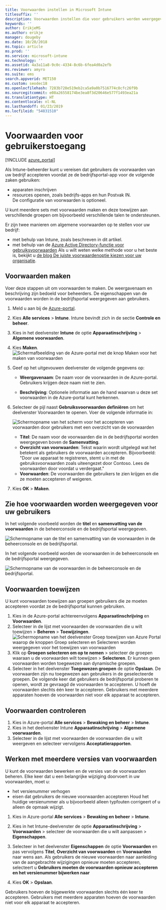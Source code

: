 ```yaml
---
title: Voorwaarden instellen in Microsoft Intune
titlesuffix: ''
description: Voorwaarden instellen die voor gebruikers worden weergegeven in de bedrijfsportal voor Intune.
keywords: ''
author: ErikjeMS
ms.author: erikje
manager: dougeby
ms.date: 10/20/2018
ms.topic: article
ms.prod: ''
ms.service: microsoft-intune
ms.technology: ''
ms.assetid: 4a3a11a8-9c0c-4334-8c6b-6fea4d0a2efb
ms.reviewer: amyro
ms.suite: ems
search.appverid: MET150
ms.custom: seodec18
ms.openlocfilehash: 7283b728e519eb2ca5a9a0b7516774c8cfc26f9b
ms.sourcegitcommit: e08a26558174be3ea8f3d20646e577f1493ea21a
ms.translationtype: HT
ms.contentlocale: nl-NL
ms.lasthandoff: 01/23/2019
ms.locfileid: "54831510"
---
```

# <a name="terms-and-conditions-for-user-access"></a>Voorwaarden voor gebruikerstoegang

[!INCLUDE [azure_portal](./includes/azure_portal.md)]

Als Intune-beheerder kunt u vereisen dat gebruikers de voorwaarden van uw bedrijf accepteren voordat ze de bedrijfsportal-app voor de volgende zaken gebruiken:
- apparaten inschrijven
- resources openen, zoals bedrijfs-apps en hun Postvak IN.    
De configuratie van voorwaarden is optioneel.

U kunt meerdere sets met voorwaarden maken en deze toewijzen aan verschillende groepen om bijvoorbeeld verschillende talen te ondersteunen.

Er zijn twee manieren om algemene voorwaarden op te stellen voor uw bedrijf:
- met behulp van Intune, zoals beschreven in dit artikel.
- met behulp van de [Azure Active Directory-functie voor gebruiksvoorwaarden](https://docs.microsoft.com/azure/active-directory/governance/active-directory-tou) Als u wilt weten welke methode voor u het beste is, bekijkt u [de blog De juiste voorwaardenoptie kiezen voor uw organisatie](https://go.microsoft.com/fwlink/?linkid=2010506&clcid=0x409). 

## <a name="create-terms-and-conditions"></a>Voorwaarden maken
Voer deze stappen uit om voorwaarden te maken. De weergavenaam en beschrijving zijn bedoeld voor beheerders. De eigenschappen van de voorwaarden worden in de bedrijfsportal weergegeven aan gebruikers.

1. Meld u aan bij de [Azure-portal](https://portal.azure.com).
2. Kies **Alle services** > **Intune**. Intune bevindt zich in de sectie **Controle en beheer**.
3. Kies in het deelvenster **Intune** de optie **Apparaatinschrijving** > **Algemene voorwaarden**.
2. Kies **Maken**.
![Schermafbeelding van de Azure-portal met de knop Maken voor het maken van voorwaarden](media/terms-create-terms.png)
3. Geef op het uitgevouwen deelvenster de volgende gegevens op:

   - **Weergavenaam**: De naam voor de voorwaarden in de Azure-portal. Gebruikers krijgen deze naam niet te zien.

   - **Beschrijving**: Optionele informatie aan de hand waarvan u deze set voorwaarden in de Azure-portal kunt herkennen.

4. Selecteer de pijl naast **Gebruiksvoorwaarden definiëren** om het deelvenster Voorwaarden te openen. Voer de volgende informatie in:

   ![Schermopname van het scherm voor het accepteren van voorwaarden door gebruikers met een overzicht van de voorwaarden](./media/terms-summary-create.png)

   - **Titel**: De naam voor de voorwaarden die in de bedrijfsportal worden weergegeven boven de **Samenvatting**.
   - **Overzicht van voorwaarden**: Tekst waarin wordt uitgelegd wat het betekent als gebruikers de voorwaarden accepteren. Bijvoorbeeld: "Door uw apparaat te registreren, stemt u in met de gebruiksvoorwaarden zoals uiteengezet door Contoso. Lees de voorwaarden door voordat u verdergaat."
   - **Voorwaarden**: De voorwaarden die gebruikers te zien krijgen en die ze moeten accepteren of weigeren.

5. Kies **OK** > **Maken**.

## <a name="see-how-terms-are-displayed-to-your-users"></a>Zie hoe voorwaarden worden weergegeven voor uw gebruikers
In het volgende voorbeeld worden de **titel** en **samenvatting van de voorwaarden** in de beheerconsole en de bedrijfsportal weergegeven.

![Schermopname van de titel en samenvatting van de voorwaarden in de beheerconsole en de bedrijfsportal.](./media/terms-summary-terms.png)

In het volgende voorbeeld worden de voorwaarden in de beheerconsole en de bedrijfsportal weergegeven.

![Schermopname van de voorwaarden in de beheerconsole en de bedrijfsportal.](./media/terms-properties-terms.png)

## <a name="assign-terms-and-conditions"></a>Voorwaarden toewijzen

U kunt voorwaarden toewijzen aan groepen gebruikers die ze moeten accepteren voordat ze de bedrijfsportal kunnen gebruiken.

1. Kies in de Azure-portal achtereenvolgens **Apparaatinschrijving** en **Voorwaarden**.
2. Selecteer in de lijst met voorwaarden de voorwaarden die u wilt toewijzen > **Beheren** > **Toewijzingen**.
![Schermopname van het deelvenster Groep toewijzen van Azure Portal waarop de knoppen Groep selecteren en Selecteren worden weergegeven voor het toewijzen van voorwaarden](media/terms-assign-groups.png)
3. Klik op **Groepen selecteren om op te nemen** > selecteer de groepen waaraan u de voorwaarden wilt toewijzen > **Selecteren**. Er kunnen geen voorwaarden worden toegewezen aan dynamische groepen.
4. Selecteer in het deelvenster **Toegewezen groepen** de optie **Opslaan**.  De voorwaarden zijn nu toegewezen aan gebruikers in de geselecteerde groepen. De volgende keer dat gebruikers de bedrijfsportal proberen te openen, wordt ze gevraagd de voorwaarden te accepteren. U hoeft de voorwaarden slechts één keer te accepteren. Gebruikers met meerdere apparaten hoeven de voorwaarden niet voor elk apparaat te accepteren.


## <a name="monitor-terms-and-conditions"></a>Voorwaarden controleren

1. Kies in Azure-portal **Alle services** > **Bewaking en beheer** > **Intune**. 
1. Kies in het deelvenster Intune **Apparaatinschrijving** > **Algemene voorwaarden**.
2. Selecteer in de lijst met voorwaarden de voorwaarden die u wilt weergeven en selecteer vervolgens **Acceptatierapporten**.

## <a name="work-with-multiple-versions-of-terms-and-conditions"></a>Werken met meerdere versies van voorwaarden
U kunt de voorwaarden bewerken en de versies van de voorwaarden beheren. Elke keer dat u een belangrijke wijziging doorvoert in uw voorwaarden, moet u:
- het versienummer verhogen
- eisen dat gebruikers de nieuwe voorwaarden accepteren Houd het huidige versienummer als u bijvoorbeeld alleen typfouten corrigeert of u alleen de opmaak wijzigt.

1. Kies in Azure-portal **Alle services** > **Bewaking en beheer** > **Intune**.

2. Kies in het Intune-deelvenster de optie **Apparaatinschrijving** > **Voorwaarden** > selecteer de voorwaarden die u wilt aanpassen > **Eigenschappen**.

4. Selecteer in het deelvenster **Eigenschappen** de optie **Voorwaarden** en pas vervolgens **Titel**, **Overzicht van voorwaarden** en **Voorwaarden** naar wens aan. Als gebruikers de nieuwe voorwaarden naar aanleiding van de aangebrachte wijzigingen opnieuw moeten accepteren, selecteert u **Gebruikers moeten de voorwaarden opnieuw accepteren en het versienummer bijwerken naar**

4.  Kies **OK** > **Opslaan**.

Gebruikers hoeven de bijgewerkte voorwaarden slechts één keer te accepteren. Gebruikers met meerdere apparaten hoeven de voorwaarden niet voor elk apparaat te accepteren.
